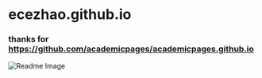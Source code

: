 # ecezhao.github.io
### thanks for https://github.com/academicpages/academicpages.github.io
![Readme Image](https://www.google.com/url?sa=i&rct=j&q=&esrc=s&source=images&cd=&cad=rja&uact=8&ved=0ahUKEwjW1PTPuL_YAhUC9IMKHVfcD3UQjRwIBw&url=https%3A%2F%2Fwww.nytimes.com%2F2017%2F10%2F10%2Fscience%2Fyellowstone-volcano-eruption.html&psig=AOvVaw303wo5AbWjNbuk1AoOUrYO&ust=1515194198519315)
